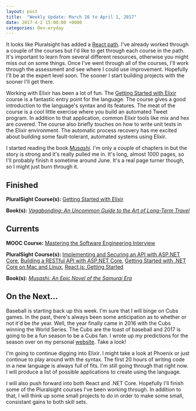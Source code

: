 ```yaml
---
layout: post
title:  "Weekly Update: March 26 to April 1, 2017"
date: 2017-4-2 15:00:00 +0000
categories: Dev-eryday
---
```


It looks like Pluralsight has added a [React path][path]. I've already worked through a couple of the courses but I'd like to get through each course in the path. It's important to learn from several different resources, otherwise you might miss out on some things. Once I've went through all of the courses, I'll work through the assessment and see where I could use improvement. Hopefully I'll be at the expert level soon. The sooner I start building projects with the sooner I'll get there.

Working with Elixir has been a lot of fun. The [Getting Started with Elixir][elixir] course is a fantastic entry point for the language. The course gives a good introduction to the language's syntax and its features. The meat of the course is a cool little exercise where you build an automated Tweet program. In addition to that application, common Elixir tools like mix and hex are covered. The course also briefly touches on how to write unit tests in the Elixir environment. The automatic process recovery has me excited about building some fault-tolerant, automated systems using Elixir.

I started reading the book *[Musashi][mus]*. I'm only a couple of chapters in but the story is strong and it's really pulled me in. It's long, almost 1000 pages, so I'll probably finish it sometime around June. It's a real page turner though, so I might just burn through it.

Finished
--------
**PluralSight Course(s):** [Getting Started with Elixir][elixir]

**Book(s):** *[Vagabonding: An Uncommon Guide to the Art of Long-Term Travel][vaga]*

Currents
--------
**MOOC Course:** [Mastering the Software Engineering Interview][se]

**PluralSight Course(s):** [Implementing and Securing an API with ASP.NET Core][core], [Building a RESTful API with ASP.NET Core][rest], [Getting Started with .NET Core on Mac and Linux][mac], [React.js: Getting Started][react]

**Book(s):** *[Musashi: An Epic Novel of the Samurai Era][mus]*

On the Next...
--------

Baseball is starting back up this week. I'm sure that I will binge on Cubs games. In the past, there's always been some anticipation as to whether or not it'd be *the* year. Well, the year finally came in 2016 with the Cubs winning the World Series. The Cubs are the toast of baseball and 2017 is going to be a fun season to be a Cubs fan. I wrote up my predictions for the season over on my personal [website][cubs]. Take a look!

I'm going to continue digging into Elixir. I might take a look at Phoenix or just continue to play around with the syntax. The first 20 hours of writing code in a new language is always full of fits. I'm still going through that right now. I will produce a list of possible applications to create using the language.

I will also push forward into both React and .NET Core. Hopefully I'll finish some of the Pluralsight courses I've been working through. In addition to that, I will think up some small projects to do in order to make some small, consistant gains to both skill sets.

[vaga]: https://www.amazon.com/Vagabonding-Uncommon-Guide-Long-Term-Travel-ebook/dp/B000FBFMKM/ref=sr_1_1?ie=UTF8&qid=1490408843&sr=8-1&keywords=vagabonding
[elixir]: https://app.pluralsight.com/library/courses/elixir-getting-started/table-of-contents
[mus]: https://www.amazon.com/dp/B00CD428BU/ref=dp-kindle-redirect?_encoding=UTF8&btkr=1
[se]: https://www.coursera.org/learn/cs-tech-interview/
[rest]: https://app.pluralsight.com/library/courses/asp-dot-net-core-restful-api-building/table-of-contents
[mac]: https://app.pluralsight.com/library/courses/dotnet-core-mac-linux-getting-started/table-of-contents
[core]: https://app.pluralsight.com/library/courses/aspdotnetcore-implementing-securing-api/table-of-contents
[react]: https://app.pluralsight.com/library/courses/react-js-getting-started/table-of-contents
[path]: https://app.pluralsight.com/paths/skills/react
[cubs]: http://www.jpniederer.com/Article?ArticleID=3047